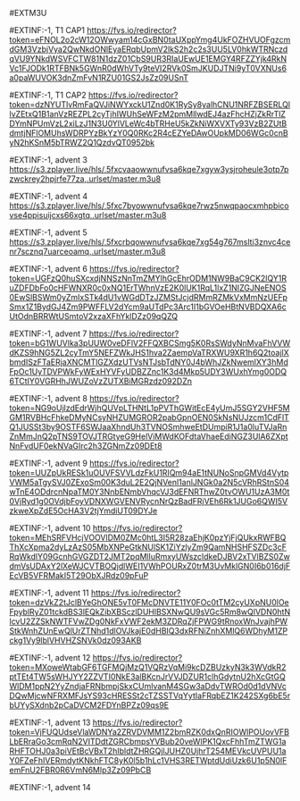 #EXTM3U

#EXTINF:-1, T1 CAP1
https://fvs.io/redirector?token=eFNOL2o2cW12OWwyam14cGxBN0taUXppYmg4UkFOZHVUOFgzcmdGM3VzbjVya2QwNkdONlEyaERqbUpmV2lkS2h2c2s3UU5LV0hkWTRNczdqVU9YNkdWSVFCTW81N1dzZ01CbS9UR3RIaUEwUE1EMGY4RFZZYjk4RkNVc1FJODk1RTFBNk5GWnR0dWhVTy9teVI2RVk0SmJKUDJTNi9yT0VXNUs6a0paWUVOK3dnZmFvN1RZU01GS2JsZz09USnT


#EXTINF:-1, T1 CAP2
https://fvs.io/redirector?token=dzNYUTlvRmFaQVJiNWYxckU1Znd0K1RySy8yalhCNU1NRFZBSERLQllvZEtxQ1B1anVzREZPL2cyTjhIWUhSeWFzM2pmMllwdEJ4azFhcHZjZkRrTlZDYmNPUmVzL2xiLzJ1N3U0YlVLeWc4bTRHeU5kZkNiWXVXTy93VzB2ZUtBdmtjNFlOMUhsWDRPYzBkYzY0Q0RKc2R4cEZYeDAwOUpkMD06WGc0cnByN2hKSnM5bTRWZ2Q1QzdvQT0952bk


#EXTINF:-1, advent 3
https://s3.zplayer.live/hls/,5fxcvaaowwnufvsa6kqe7xgyw3ysjroheule3otp7pzwckrey2hpjrfe77za,.urlset/master.m3u8


#EXTINF:-1, advent 4
https://s3.zplayer.live/hls/,5fxc7byowwnufvsa6kqe7rwz5nwqpaocxmhpbicovse4ppisuijcxs66xgtq,.urlset/master.m3u8


#EXTINF:-1, advent 5
https://s3.zplayer.live/hls/,5fxcrbqowwnufvsa6kqe7xg54g767mslti3znvc4cenr7scznq7uarceoamq,.urlset/master.m3u8


#EXTINF:-1, advent 6
https://fvs.io/redirector?token=UGFzQ0huSXcxdjNNSzNnTmZMYlhGcEhrODM1NW9BaC9CK2lQY1RuZDFDbFo0cHFWNXR0c0xNQ1ErTWhnVzE2K0lUK1RqL1lxZ1NIZGJNeENOS0EwSlBSWm0yZmIxSTk4dU1vWGdDTzJZMStJcjdRMmRZMkVxMmNzUEFpSmx1Z1BydGJ4Zm9PWFFLV2dYcm9aUTdPc3Arc1I1bGVOeHBtNVBDQXA6cUtOdnBRRWtUSmtoV2xzaXFhYklDZz09qQZQ


#EXTINF:-1, advent 7
https://fvs.io/redirector?token=bG1WUVlka3pUUW0veDFlV2FFQXBCSmg5K0RsSWdyNnMvaFhVVWdKZS9hNG5ZL2cyTmY5NEFZWkJHS1hva2ZaempVaTRXWU9XR1h6Q2toajlXbmdISzFTaERjaXNCMTlGZXdzUTVsNTJsbTdNY0J4bWhJZkNwemlXY3hMdFpOc1UyTDVPWkFyWExHYVFyUDBZZnc1K3d4Mkp5UDY3WUxhYmg0ODQ6TCtIY0VGRHhJWUZoVzZUTXBiMGRzdz092DZn


#EXTINF:-1, advent 8
https://fvs.io/redirector?token=NG9oUjlzdEdrWjhQUVpLTHNtL1pPVThGWitEcE4yUmJ5SGY2VHF5MGM1RVBHcFhkeDMyNCsyNHZUMGROR2pabGpnOEN0SkNsNUJzcm1CdFlTQ1JUSSt3by9OSTF6SWJaaXhndUh3TVNOSmhweEtDUmpiR1J1a0luTVJaRnZnMmJnQ2pTNS9TOVJTRGtyeG9HelViMWdKOFdtaVhaeEdiNGZ3UlA6ZXptNnFvdUF0ekNVaGIrc2h3ZGNmZz09DEt8


#EXTINF:-1, advent 9
https://fvs.io/redirector?token=UUZpUkRESk1uOUVFSVVLdzFkU1RIQm94aE1tNUNoSnpGMVd4VytpVWM5aTgySVJ0ZExoSm00K3duL2E2QjNVenl1anlJNGk0a2N5cVRhRStnS04wTnE4ODdrcnNpaTM0Y3NnbENmbVhqcVJ3dEFNRThwZ0tvOWU1UzA3M0t0VjRyd1g0OVdjbFoyVDNXWGVENVRycnNrQzBadFRjVEh6Rk1JUGo6QWI5VzkweXpZdE5OcHA3V2tjYmdiUT09DYJe


#EXTINF:-1, advent 10
https://fvs.io/redirector?token=MEhSRFVHcjVOOVlDM0ZMc0htL3I5R28zaEhjK0pzYjFjQUkxRWFBQThXcXpma2dyLzAzS05MbXNPeGtkNUlSK1ZiYzlyZm9QamNHSHFSZDc3cFRqWkdlY09GcnhGVGZDT2JMT2pqMlluRmxyUWszcldkeDJBV2xTVlBZS0ZwdmVsUDAxY2lXeWJCVTBOQjdlWEI1VWhPOURxZ0trM3UvMklGN0I6b016djFEcVB5VFRMakI5T29ObXJRdz09pFuP


#EXTINF:-1, advent 11
https://fvs.io/redirector?token=dzVkZ2tJclBYeGhONE5vT0FMcDNVTE11Y0FOc0tTM2cyUXpNU0lOeFpyblRyZ01tckdBS3lEQkZibXBSczlDUHlBSXNwQU9sVGc5Rm8wQlVDN0htNlcvU2ZZSkNWTFVwZDg0NkFxVWF2ekM3ZDRqZjFPWG9tRnoxWnJvajhPWStkWnhZUnEwQlUrZTNhd1dlOVJkajE0dHBIQ3dxRFNiZnhXMlQ6WDhyM1ZPckg1Vy9lblVHVHZSNVk0dz093AKB


#EXTINF:-1, advent 12
https://fvs.io/redirector?token=MXoweWtabGF6TGFMQjMzQ1VQRzVqMi9kcDZBUzkyN3k3WVdkR2ptTEt4TW5sWHJYY2ZZVTI0NkE3alBKcnJrVVJDZUR1clhGdytnU2hXcGtGQWlDM1ppN2YyZndjaFRNbmpjSkxCUmlvanM4SGw3aDdvTWROd0d1dVNVcDQwMjcwNFRXMFJsYS93cHRESSt2cTZSSTVqYytIaFRqbEZ1K242SXg6bE5rbUYySXdnb2pCaDVCM2FDYnBPZz09qs9E

#EXTINF:-1, advent 13
https://fvs.io/redirector?token=VjFUQUdseVlaWDNYa2ZRVDVMM1Z2bmRZK0dxQnRIOWlPOUovVFBLbERraGo3cmRqN2VITDdtZGRCbmpsYVBub20veWlPK1QxcFhhTmZTWG1aRHFTOHJ0a3piVEtBcVBxT2hIbldtZHRGQjlJUHZ0UjhrT254MEVkcUVPUU1aY0FZeFhIVERmdytKNkhFTC8yK0l5b1hLc1VHS3RETWptdUdiUzk6U1p5N0lFemFnU2FBR0R6VmN6Mlp3Zz09PbCB


#EXTINF:-1, advent 14
